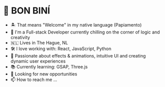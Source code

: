 # 🔆 BON BINÍ
- 🏝 That means "Welcome" in my native language (Papiamento)
- 🤖 I'm a Full-stack Developer currently chilling on the corner of logic and creativity
- 🇳🇱 Lives in The Hague, NL
- 🛠 I love working with: React, JavaScript, Python
- 🎨 Passionate about effects & animations, intuitive UI and creating dynamic user experiences
- 📚 Currently learning: GSAP, Three.js
- 🔎 Looking for new opportunities
- 📫 How to reach me ...



 
